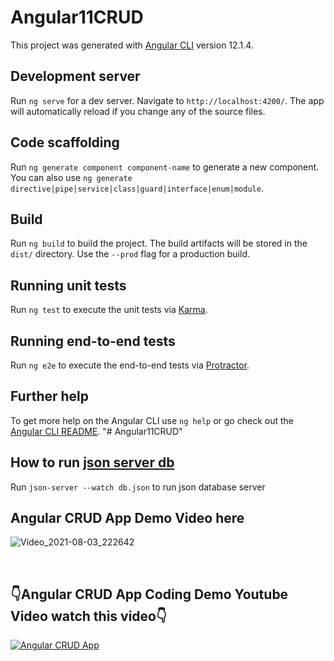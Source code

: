 # Angular11CRUD

This project was generated with [Angular CLI](https://github.com/angular/angular-cli) version 12.1.4.

## Development server

Run `ng serve` for a dev server. Navigate to `http://localhost:4200/`. The app will automatically reload if you change any of the source files.

## Code scaffolding

Run `ng generate component component-name` to generate a new component. You can also use `ng generate directive|pipe|service|class|guard|interface|enum|module`.

## Build

Run `ng build` to build the project. The build artifacts will be stored in the `dist/` directory. Use the `--prod` flag for a production build.

## Running unit tests

Run `ng test` to execute the unit tests via [Karma](https://karma-runner.github.io).

## Running end-to-end tests

Run `ng e2e` to execute the end-to-end tests via [Protractor](http://www.protractortest.org/).

## Further help

To get more help on the Angular CLI use `ng help` or go check out the [Angular CLI README](https://github.com/angular/angular-cli/blob/master/README.md).
"# Angular11CRUD" 

## How to run [json server db](https://www.npmjs.com/package/json-server)

Run `json-server --watch db.json` to run json database server

## Angular CRUD App Demo Video here

![Video_2021-08-03_222642](https://user-images.githubusercontent.com/37534587/128058558-968d5d1b-fb84-4f4a-8963-ffd86a54347f.gif)

<br>

## 👇Angular CRUD App Coding Demo Youtube Video watch this video👇

[![ Angular CRUD App ](https://img.youtube.com/vi/5FHY6vcGzh0/0.jpg)](https://www.youtube.com/watch?v=5FHY6vcGzh0)
